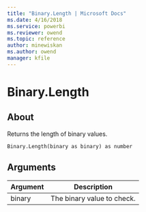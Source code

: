 ```yaml
---
title: "Binary.Length | Microsoft Docs"
ms.date: 4/16/2018
ms.service: powerbi
ms.reviewer: owend
ms.topic: reference
author: minewiskan
ms.author: owend
manager: kfile
---
```

# Binary.Length

  
## About  
Returns the length of binary values.  
  
```  
Binary.Length(binary as binary) as number  
```  
  
## Arguments  
  
|Argument|Description|  
|------------|---------------|  
|binary|The binary value to check.|  
  
